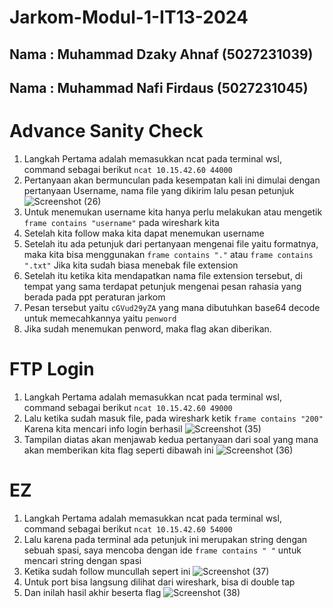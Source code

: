 # Jarkom-Modul-1-IT13-2024

## Nama : Muhammad Dzaky Ahnaf (5027231039)
## Nama : Muhammad Nafi Firdaus (5027231045)

# Advance Sanity Check 
1. Langkah Pertama adalah memasukkan ncat pada terminal wsl, command sebagai berikut `ncat 10.15.42.60 44000`
2. Pertanyaan akan bermunculan pada kesempatan kali ini dimulai dengan pertanyaan Username, nama file yang dikirim lalu pesan petunjuk
![Screenshot (26)](https://github.com/user-attachments/assets/b617c2ac-1baf-4483-956a-72c1a9ec7f9b)
3. Untuk menemukan username kita hanya perlu melakukan atau mengetik `frame contains "username"` pada wireshark kita
4. Setelah kita follow maka kita dapat menemukan username
5. Setelah itu ada petunjuk dari pertanyaan mengenai file yaitu formatnya, maka kita bisa menggunakan `frame contains "."` atau `frame contains ".txt"` Jika kita sudah biasa menebak file extension
6. Setelah itu ketika kita mendapatkan nama file extension tersebut, di tempat yang sama terdapat petunjuk mengenai pesan rahasia yang berada pada ppt peraturan jarkom
7. Pesan tersebut yaitu `cGVud29yZA` yang mana dibutuhkan base64 decode untuk memecahkannya yaitu `penword`
8. Jika sudah menemukan penword, maka flag akan diberikan.

# FTP Login 
1. Langkah Pertama adalah memasukkan ncat pada terminal wsl, command sebagai berikut `ncat 10.15.42.60 49000`
2. Lalu ketika sudah masuk file, pada wireshark ketik `frame contains "200"` Karena kita mencari info login berhasil
![Screenshot (35)](https://github.com/user-attachments/assets/c40bc018-8913-4db5-a615-7161ff58265c)
3. Tampilan diatas akan menjawab kedua pertanyaan dari soal yang mana akan memberikan kita flag seperti dibawah ini 
![Screenshot (36)](https://github.com/user-attachments/assets/a9243e89-616e-4bff-a335-34589b1f6e5a)

# EZ 
1. Langkah Pertama adalah memasukkan ncat pada terminal wsl, command sebagai berikut `ncat 10.15.42.60 54000`
2. Lalu karena pada terminal ada petunjuk ini merupakan string dengan sebuah spasi, saya mencoba dengan ide `frame contains " "` untuk mencari string dengan spasi
3. Ketika sudah follow muncullah sepert ini
 ![Screenshot (37)](https://github.com/user-attachments/assets/25a4ede2-94e0-4573-8584-c3b99f8fa8bb)
4. Untuk port bisa langsung dilihat dari wireshark, bisa di double tap
5. Dan inilah hasil akhir beserta flag
![Screenshot (38)](https://github.com/user-attachments/assets/aeecbb8d-1abf-42b4-82a7-c9bd819ce97e)
